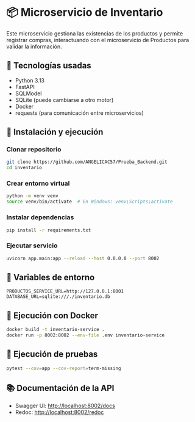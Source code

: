 # 📦 Microservicio de Inventario

Este microservicio gestiona las existencias de los productos y permite registrar compras, interactuando con el microservicio de Productos para validar la información.

## 🚀 Tecnologías usadas
- Python 3.13
- FastAPI
- SQLModel
- SQLite (puede cambiarse a otro motor)
- Docker
- requests (para comunicación entre microservicios)

## 📌 Instalación y ejecución

### Clonar repositorio
```bash
git clone https://github.com/ANGELICAC57/Prueba_Backend.git
cd inventario
```

### Crear entorno virtual
```bash
python -m venv venv
source venv/bin/activate  # En Windows: venv\Scripts\activate
```

### Instalar dependencias
```bash
pip install -r requirements.txt
```

### Ejecutar servicio
```bash
uvicorn app.main:app --reload --host 0.0.0.0 --port 8002
```

## 📜 Variables de entorno
```env
PRODUCTOS_SERVICE_URL=http://127.0.0.1:8001
DATABASE_URL=sqlite:///./inventario.db
```

## 🐳 Ejecución con Docker
```bash
docker build -t inventario-service .
docker run -p 8002:8002 --env-file .env inventario-service
```

## 🧪 Ejecución de pruebas
```bash
pytest --cov=app --cov-report=term-missing
```

## 📚 Documentación de la API
- Swagger UI: [http://localhost:8002/docs](http://localhost:8002/docs)
- Redoc: [http://localhost:8002/redoc](http://localhost:8002/redoc)
